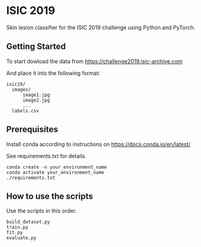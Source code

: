 # ISIC 2019

Skin lesion classifier for the ISIC 2019 challenge using Python and PyTorch.

## Getting Started

To start dowload the data from https://challenge2019.isic-archive.com

And place it into the following format:
```
isic19/
  images/
      image1.jpg
      image2.jpg
      ...
  labels.csv
```

## Prerequisites

Install conda according to instructions on https://docs.conda.io/en/latest/

See requirements.txt for details.

```
conda create -n your_environment_name
conda activate your_environment_name
./requirements.txt
```

## How to use the scripts

Use the scripts in this order.

```
build_dataset.py
train.py
fit.py
evaluate.py
```

